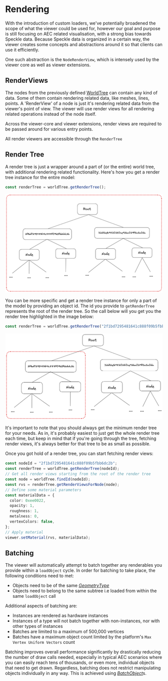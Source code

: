# Rendering

With the introduction of custom loaders, we've potentially broadened the scope of what the viewer could be used for, however our goal and purpose is still focusing on AEC related visualisation, with a strong bias towards Speckle data. Because Speckle data is organized in a certain way, the viewer creates some concepts and abstractions around it so that clients can use it efficiently.

One such abstraction is the `NodeRenderView`, which is intensely used by the viewer core as well as viewer extensions.

## RenderViews

The nodes from the previously defined [WorldTree](/viewer/viewer-data/#worldTree) can contain any kind of data. Some of them contain rendering related data, like meshes, lines, points. A 'RenderView' of a node is just it's rendering related data from the viewer's point of view. The viewer will use render views for all rendering related operations instead of the node itself.

Across the viewer-core and viewer extensions, render views are required to be passed around for various entry points.

All render viewers are accessible through the `RenderTree`

## Render Tree

A render tree is just a wrapper around a part of (or the entire) world tree, with additional rendering related functionality. Here's how you get a render tree instance for the entire model:

```typescript
const renderTree = worldTree.getRenderTree();
```

![Render Tree](./img/rendertree2.png "Render Tree")

You can be more specific and get a render tree instance for only a part of the model by providing an object id. The id you provide to `getRenderTree` represents the root of the render tree. So the call below will you get you the render tree highlighted in the image below:

```typescript
const renderTree = worldTree.getRenderTree("2f1bd7295481641c888f09b5fbb6dc2b");
```

![Render Tree](./img/rendertree.png "Render Tree")

It's important to note that you should always get the minimum render tree for your needs. As in, it's probably easiest to just get the whole render tree each time, but keep in mind that if you're going through the tree, fetching render views, it's always better for that tree to be as small as possible.

Once you got hold of a render tree, you can start fetching render views:

```typescript
const nodeId = "2f1bd7295481641c888f09b5fbb6dc2b";
const renderTree = worldTree.getRenderTree(nodeId);
// Get all render views starting from the root of the render tree
const node = worldTree.findId(nodeId);
const rvs = renderTree.getRenderViewsForNode(node);
// Define some material parameters
const materialData = {
  color: 0xee0022,
  opacity: 1,
  roughness: 1,
  metalness: 0,
  vertexColors: false,
};
// Apply material
viewer.setMaterial(rvs, materialData);
```

## Batching

The viewer will automatically attempt to batch together any renderables you provide within a `loadObject` cycle. In order for batching to take place, the following conditions need to met:

- Objects need to be of the same [_GeometryType_](/viewer/render-view-api.md#geometrytypeenum)
- Objects need to belong to the same subtree i.e loaded from within the same `loadObject` call

Additional aspects of batching are:

- Instances are rendered as hardware instances
- Instances of a type will not batch together with non-instances, nor with other types of instances
- Batches are limited to a maximum of 500,000 vertices
- Batches have a maximum object count limited by the platform's `Max Vertex Uniform Vectors` count

Batching improves overall performance significantly by drastically reducing the number of draw calls needed, especially in typical AEC scenarios where you can easily reach tens of thousands, or even more, individual objects that need to get drawn. Regardless, batching does not restrict manipulating objects individually in any way. This is achieved using [_BatchObject_](/viewer/batch-object-api.md)s.
